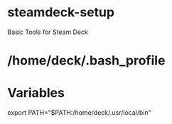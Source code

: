 # steamdeck-setup
Basic Tools for Steam Deck

# /home/deck/.bash_profile
# Variables
export PATH="$PATH:/home/deck/.usr/local/bin"
